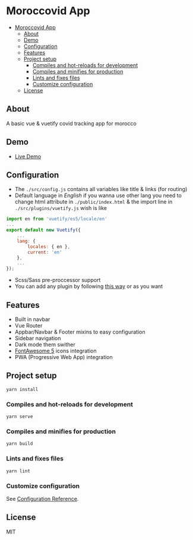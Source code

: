 # Moroccovid App

- [Moroccovid App](#moroccovid-app)
  - [About](#about)
  - [Demo](#demo)
  - [Configuration](#configuration)
  - [Features](#features)
  - [Project setup](#project-setup)
    - [Compiles and hot-reloads for development](#compiles-and-hot-reloads-for-development)
    - [Compiles and minifies for production](#compiles-and-minifies-for-production)
    - [Lints and fixes files](#lints-and-fixes-files)
    - [Customize configuration](#customize-configuration)
  - [License](#license)

## About

A basic vue & vuetify covid tracking app for morocco

## Demo

- [Live Demo](https://moroccovid-app.netlify.app)

## Configuration

- The `./src/config.js` contains all variables like title & links (for routing)
- Default language in _English_ if you wanna use other lang you need to change html attribute in `./public/index.html` & the import line in `./src/plugins/vuetify.js` wish is like

```js
import en from 'vuetify/es5/locale/en'
...
export default new Vuetify({
	...
	lang: {
		locales: { en },
		current: 'en'
	},
	...
});

```

- Scss/Sass pre-proccessor support
- You can add any plugin by following [this way](https://vuejs.org/v2/guide/plugins.html) or as you want

## Features

- Built in navbar
- Vue Router
- Appbar/Navbar & Footer mixins to easy configuration
- Sidebar navigation
- Dark mode them swither
- [FontAwesome 5](https://fontawesome.com/) icons integration
- PWA (Progressive Web App) integration

## Project setup

```
yarn install
```

### Compiles and hot-reloads for development

```
yarn serve
```

### Compiles and minifies for production

```
yarn build
```

### Lints and fixes files

```
yarn lint
```

### Customize configuration

See [Configuration Reference](https://cli.vuejs.org/config/).

## License

MIT

